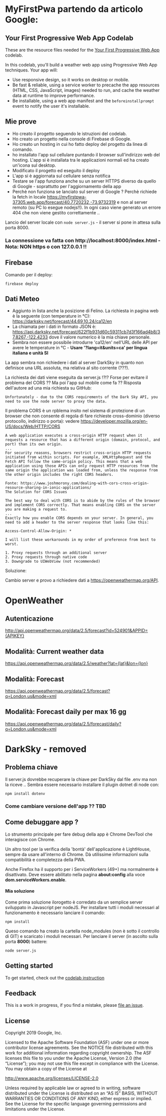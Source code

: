 # MyFirstPwa partendo da articolo Google:
## Your First Progressive Web App Codelab

These are the resource files needed for the
[Your First Progressive Web App][codelab] codelab.

In this codelab, you'll  build a weather web app using Progressive Web App
techniques. Your app will:

* Use responsive design, so it works on desktop or mobile.
* Be fast & reliable, using a service worker to precache the app resources
  (HTML, CSS, JavaScript, images) needed to run, and cache the weather data
  at runtime to improve performance.
* Be installable, using a web app manifest and the `beforeinstallprompt` event
  to notify the user it's installable.

## Mie prove
* Ho creato il progetto seguendo le istruzioni del codelab.
* Ho creato un progetto nella console di Firebase di Google.
* Ho creato un hosting in cui ho fatto deploy del progetto da linea di comando.
* ho installato l'app sul cellulare puntando il browser sull'indirizzo web del hosting. L'app si è installata tra le applicazioni normali ed ha creato un'icona sul desktop.
* Modificato il progetto ed eseguito il deploy
* L'app si è aggiornata sul cellulare senza notifica
* Testare se l'app funziona anche su un server HTTPS diverso da quello di Google - soprattutto per l'aggiornamento della app
* Perchè non funziona se lanciato sul server di Google ? Perchè richiede la fetch in locale https://myfirstpwa-37305.web.app/forecast/40.7720232,-73.9732319 e non al server remoto (su PC lo esegue nodejs!!). 
In ogni caso viene generato un errore 404 che non viene gestito correttamente ..

Lancio del server locale con ```node server.js``` - il server si pone in attesa sulla porta 8000.

### La connessione va fatta con http://localhost:8000/index.html - Nota: NON https o con 127.0.0.1 !!


## Firebase

Comando per il deploy:

```
firebase deploy
```

## Dati Meteo
* Aggiunto in lista anche la posizione di Felino. La richiesta in pagina web è la seguente (con temperature in °C):
https://darksky.net/forecast/44.69,10.24/ca12/en
* La chiamata per i dati in formato JSON è: https://api.darksky.net/forecast/622f1b931d60c59311cb7d3f166ad4b8/37.8267,-122.4233 dove il valore numerico è la mia chiave personale.
* Sembra non essere possibile introdurre 'ca12/en' nell'URL delle API per avere le temperature in °C - **Usare '?lang=it&units=ca' per lingua italiana e unità SI**


La app sembra non richiedere i dati al server DarkSky in quanto non definisce una URL assoluta, ma relativa al sito corrente (???).

La richiesta dei dati viene eseguita da server.js !?!? Forse per evitare il problema del CORS ?? Ma poi l'app sul mobile come fa ??
Risposta dell'autore ad una mia richiesta su GitHub:
```
Unfortunately - due to the CORS requirements of the Dark Sky API, you need to use the node server to proxy the data.
```

Il problema CORS è un rpblema insito nel sistema di protezione di un browser che non consente di regola di fare richieste cross-dominio (diverso protocollo, indirizzo o porta): vedere https://developer.mozilla.org/en-US/docs/Web/HTTP/CORS
```
A web application executes a cross-origin HTTP request when it requests a resource that has a different origin (domain, protocol, and port) than its own origin.
...
For security reasons, browsers restrict cross-origin HTTP requests initiated from within scripts. For example, XMLHttpRequest and the Fetch API follow the same-origin policy. This means that a web application using those APIs can only request HTTP resources from the same origin the application was loaded from, unless the response from the other origin includes the right CORS headers.

```

```
Fonte: https://www.joshmorony.com/dealing-with-cors-cross-origin-resource-sharing-in-ionic-applications/
The Solution for CORS Issues

The best way to deal with CORS is to abide by the rules of the browser and implement CORS correctly. That means enabling CORS on the server you are making a request to.
...
Exactly how you enable CORS depends on your server. In general, you need to add a header to the server response that looks like this:

Access-Control-Allow-Origin: *

I will list these workarounds in my order of preference from best to worst.

1. Proxy requests through an additional server
2. Proxy requests through native code
3. Downgrade to UIWebView (not recommended)

```

Soluzione:

Cambio server e provo a richiedere dati a https://openweathermap.org/API.

# OpenWeather
## Autenticazione
http://api.openweathermap.org/data/2.5/forecast?id=524901&APPID={APIKEY} 

## Modalità: Current weather data
https://api.openweathermap.org/data/2.5/weather?lat={lat}&lon={lon} 

## Modalità: Forecast
https://api.openweathermap.org/data/2.5/forecast?q=London,us&mode=xml

## Modalità: Forecast daily per max 16 gg
https://api.openweathermap.org/data/2.5/forecast/daily?q=London,us&mode=xml


# DarkSky - removed

## Problema chiave
Il server.js dovrebbe recuperare la chiave per DarkSky dal file .env ma non la riceve ..
Sembra essere necessario installare il plugin dotnet di node con:
```
npm install dotenv
```

### Come cambiare versione dell'app ?? TBD


## Come debuggare app ?
Lo strumento principale per fare debug della app è Chrome DevTool che interagisce con Chrome.

Un altro tool per la verifica della 'bontà' dell'applicazione è LightHouse, sempre da usare all'interno di Chrome. Dà utilissime informazioni sulla compatibilità e completezza della PWA.

Anche Firefox ha il supporto per i ServiceWorkers (49+) ma normalmente è disattivato. Deve essere abilitato nella pagina **about:config** alla voce **dom.serviceWorkers.enable**.

#### Mia soluzione
Come prima soluzione ilorogetto è corredato da un semplice server sviluppato in Javascript per nodeJS.
Per installare tutti i moduli necessari al funzionamento è necessario lanciare il comando:
```
npm install
```
Queso comando ha creato la cartella node_modules (non è sotto il controllo di GIT) e scaricato i moduli necessari. 
Per lanciare il server (in ascolto sulla porta **8000**) battere:
```
node server.js
```



## Getting started

To get started, check out the [codelab instruction][codelab]


## Feedback

This is a work in progress, if you find a mistake, please [file an issue][git-issue].


## License

Copyright 2019 Google, Inc.

Licensed to the Apache Software Foundation (ASF) under one or more contributor
license agreements. See the NOTICE file distributed with this work for
additional information regarding copyright ownership. The ASF licenses this
file to you under the Apache License, Version 2.0 (the “License”); you may not
use this file except in compliance with the License. You may obtain a copy of
the License at

http://www.apache.org/licenses/LICENSE-2.0

Unless required by applicable law or agreed to in writing, software distributed
under the License is distributed on an “AS IS” BASIS, WITHOUT WARRANTIES OR
CONDITIONS OF ANY KIND, either express or implied. See the License for the
specific language governing permissions and limitations under the License.


[codelab]: https://codelabs.developers.google.com/codelabs/your-first-pwapp/
[git-issue]: https://github.com/googlecodelabs/your-first-pwapp/issues
